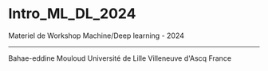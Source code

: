 # Intro_ML_DL_2024
Materiel de Workshop Machine/Deep learning - 2024


---
Bahae-eddine Mouloud
Université de Lille
Villeneuve d'Ascq
France

